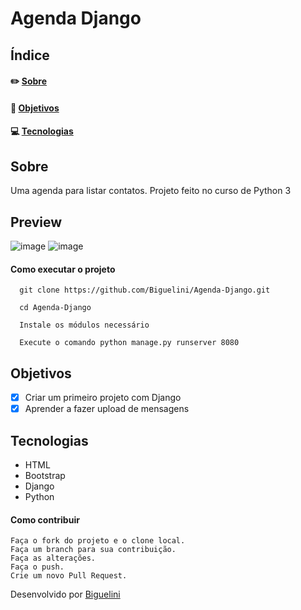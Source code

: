 # Agenda Django

## Índice
#### ✏️ [Sobre](https://github.com/Biguelini/Agenda-Django#sobre)
#### 🚀 [Objetivos](https://github.com/Biguelini/Agenda-Django#objetivos)
#### 💻	[Tecnologias](https://github.com/Biguelini/Agenda-Django#tecnologias-1)
## Sobre
Uma agenda para listar contatos. 
Projeto feito no curso de Python 3
## Preview
![image](https://user-images.githubusercontent.com/68917493/177023348-a660b16d-7b02-4528-9640-4cca24e24bf2.png)
![image](https://user-images.githubusercontent.com/68917493/177023352-d5ec5d4d-2754-45c1-8843-2b6fdef54156.png)

#### Como executar o projeto
```
  git clone https://github.com/Biguelini/Agenda-Django.git
  
  cd Agenda-Django
  
  Instale os módulos necessário
  
  Execute o comando python manage.py runserver 8080
```

## Objetivos
- [X] Criar um primeiro projeto com Django
- [X] Aprender a fazer upload de mensagens
## Tecnologias
* HTML
* Bootstrap
* Django
* Python
#### Como contribuir 
```
Faça o fork do projeto e o clone local.
Faça um branch para sua contribuição.
Faça as alterações.
Faça o push.
Crie um novo Pull Request.
```
Desenvolvido por [Biguelini](https://github.com/Biguelini)
